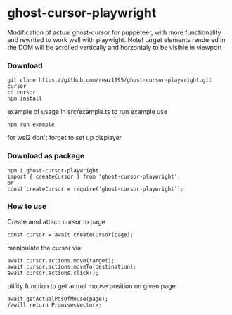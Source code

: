 # ghost-cursor-playwright

Modification of actual ghost-cursor for puppeteer, with more functionality and rewrited to work well with playwight.
Note! target elements rendered in the DOM will be scrolled vertically and horzontaly to be visible in viewport

### Download

```
git clone https://github.com/reaz1995/ghost-cursor-playwright.git cursor
cd cursor
npm install
```

example of usage in src/example.ts
to run example use

```
npm run example
```

for wsl2 don't forget to set up displayer

### Download as package
```
npm i ghost-cursor-playwright
import { createCursor } from 'ghost-cursor-playwright';
or
const createCursor = require('ghost-cursor-playwright');
```

### How to use

Create amd attach cursor to page

```
const cursor = await createCursor(page);
```

manipulate the cursor via:

```
await cursor.actions.move(target);
await cursor.actions.moveTo(destination);
await cursor.actions.click();
```

utility function to get actual mouse position on given page

```
await getActualPosOfMouse(page);
//will return Promise<Vector>;
```
